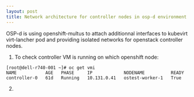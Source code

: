 ```yaml
---
layout: post
title: Network architecture for controller nodes in osp-d environment
---
```


OSP-d is using openshift-multus to attach additionnal interfaces to kubevirt virt-lancher pod and providing isolated networks for openstack controller nodes. 

1. To check controller VM is running on which openshift node:
```
[root@dell-r740-001 ~]# oc get vmi
NAME           AGE   PHASE     IP            NODENAME          READY
controller-0   61d   Running   10.131.0.41   ostest-worker-1   True
```
2.
